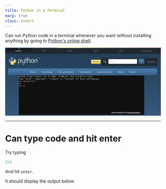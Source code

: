 ```yaml
---
title: Python in a Terminal
marp: true
class: invert
---
```


Can run Python code in a terminal whenever you want without installing anything
by going to [Python's online shell](https://www.python.org/shell/).

![](images/python-terminal.png)

---

# Can type code and hit enter

Try typing

```python
2+2
```

And hit `enter`.

It should display the output below.
